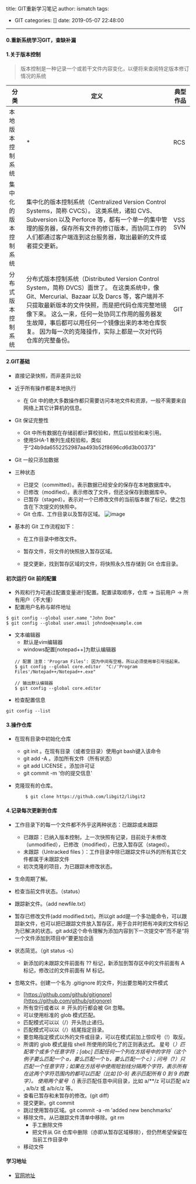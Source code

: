 title: GIT重新学习笔记
author: ismatch
tags:
  - GIT
categories: []
date: 2019-05-07 22:48:00
---
#### 0.重新系统学习GIT，查缺补漏

#### 1.关于版本控制
> 版本控制是一种记录一个或若干文件内容变化，以便将来查阅特定版本修订情况的系统

<!-- more -->

分类 | 定义| 典型作品
---|---|---
本地版本控制系统 | * | RCS
集中化的版本控制系统| 集中化的版本控制系统（Centralized Version Control Systems，简称 CVCS）。 这类系统，诸如 CVS、Subversion 以及 Perforce 等，都有一个单一的集中管理的服务器，保存所有文件的修订版本，而协同工作的人们都通过客户端连到这台服务器，取出最新的文件或者提交更新。|VSS SVN
分布式版本控制系统| 分布式版本控制系统（Distributed Version Control System，简称 DVCS）面世了。 在这类系统中，像 Git、Mercurial、Bazaar 以及 Darcs 等，客户端并不只提取最新版本的文件快照，而是把代码仓库完整地镜像下来。 这么一来，任何一处协同工作用的服务器发生故障，事后都可以用任何一个镜像出来的本地仓库恢复。 因为每一次的克隆操作，实际上都是一次对代码仓库的完整备份。| GIT

#### 2.GIT基础
- 直接记录快照，而非差异比较
- 近乎所有操作都是本地执行
    - 在 Git 中的绝大多数操作都只需要访问本地文件和资源，一般不需要来自网络上其它计算机的信息。
- Git 保证完整性
    - Git 中所有数据在存储前都计算校验和，然后以校验和来引用。
    -  使用SHA-1 散列生成校验和，类似于“24b9da6552252987aa493b52f8696cd6d3b00373”
- Git 一般只添加数据
- 三种状态
  * 已提交（committed）。表示数据已经安全的保存在本地数据库中。
  * 已修改（modified）。表示修改了文件，但还没保存到数据库中。
  * 已暂存（staged）。表示对一个已修改文件的当前版本做了标记，使之包含在下次提交的快照中。
  * Git 仓库、工作目录以及暂存区域。
  ![image](https://git-scm.com/book/en/v2/images/areas.png)
- 基本的 Git 工作流程如下：

    * 在工作目录中修改文件。
    
    * 暂存文件，将文件的快照放入暂存区域。
    
    * 提交更新，找到暂存区域的文件，将快照永久性存储到 Git 仓库目录。
    
#### 初次运行 Git 前的配置
- 外观和行为可通过配置变量进行配置。配置读取顺序，仓库 -> 当前用户 -> 所有用户（不大懂）
- 配置用户名称与邮件地址
```
$ git config --global user.name "John Doe"
$ git config --global user.email johndoe@example.com
```

- 文本编辑器
    - 默认是vim编辑器
    - windows配置[notepad++]为默认编辑器
    ```
    // 配置 注意：'Program Files‘: 因为中间有空格，所以必须使用单引号括起来。
    $ git config --global core.editor  "C:/'Program Files'/Notepad++/Notepad++.exe"
    
    // 输出默认编辑器
    $ git config --global core.editor 
    ```
- 检查配置信息

```
git config --list
```

#### 3.操作仓库

- 在现有目录中初始化仓库
    - git init 。在现有目录（或者空目录）使用git bash键入该命令
    - git add -A 。添加所有文件（所有状态）
    - git add LICENSE 。添加许可证
    - git commit -m '你的提交信息'
    
- 克隆现有的仓库。
    ``` 
        $ git clone https://github.com/libgit2/libgit2
    ```
#### 4.记录每次更新到仓库

- 工作目录下的每一个文件都不外乎这两种状态：已跟踪或未跟踪
    - 已跟踪：已纳入版本控制，上一次快照有记录，目前处于未修改（unmodified），已修改（modified），已放入暂存区（staged）。
    - 未跟踪（Untracked files ）：工作目录中除已跟踪文件以外的所有其它文件都属于未跟踪文件
    - 初次克隆的项目，为已跟踪未修改状态。
        
- 生命周期了解。
- 检查当前文件状态。（status）
- 跟踪新文件。（add newfile.txt）
- 暂存已修改文件(add modified.txt)。所以git add是一个多功能命令，可以跟踪新文件，也可以把已跟踪文件放入暂存区，用于合并时把有冲突的文件标记为已解决的状态。git add这个命令理解为添加内容到下一次提交中”而不是“将一个文件添加到项目中”要更加合适
- 状态简览。（git status -s）
    - 新添加的未跟踪文件前面有 ?? 标记，新添加到暂存区中的文件前面有 A 标记，修改过的文件前面有 M 标记。
    
- 忽略文件。创建一个名为 .gitignore 的文件，列出要忽略的文件模式
    - [https://github.com/github/gitignore](https://github.com/github/gitignore)
    - 所有空行或者以 ＃ 开头的行都会被 Git 忽略。 
    - 可以使用标准的 glob 模式匹配。 
    - 匹配模式可以以（/）开头防止递归。 
    - 匹配模式可以以（/）结尾指定目录。 
    - 要忽略指定模式以外的文件或目录，可以在模式前加上惊叹号（!）取反。
    - 所谓的 glob 模式是指 shell 所使用的简化了的正则表达式。 星号（*）匹配零个或多个任意字符；[abc] 匹配任何一个列在方括号中的字符（这个例子要么匹配一个 a，要么匹配一个 b，要么匹配一个 c）；问号（?）只匹配一个任意字符；如果在方括号中使用短划线分隔两个字符，表示所有在这两个字符范围内的都可以匹配（比如 [0-9] 表示匹配所有 0 到 9 的数字）。 使用两个星号（*) 表示匹配任意中间目录，比如 a/**/z 可以匹配 a/z , a/b/z 或 a/b/c/z 等。
    - 查看已暂存和未暂存的修改。(git diff)
    - 提交更新。git commit
    - 跳过使用暂存区域。git commit -a -m 'added new benchmarks'
    - 移除文件。从已跟踪文件清单中移除。git rm
        -  手工删除文件
        - 把文件从 Git 仓库中删除（亦即从暂存区域移除），但仍然希望保留在当前工作目录中
    - 移动文件
    
#### 学习地址
- [官网地址](https://git-scm.com/book/zh/v2/)    